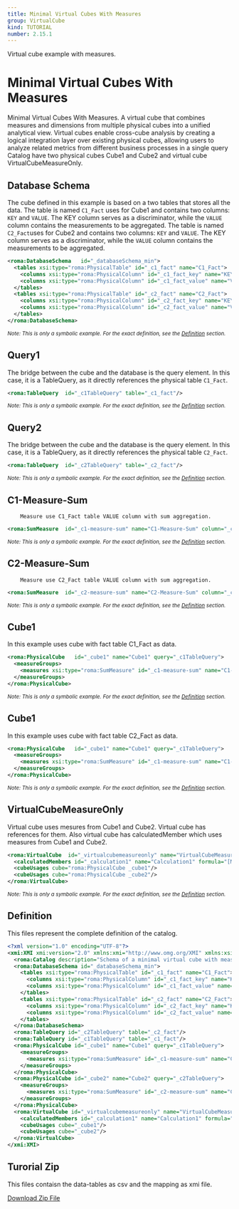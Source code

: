 ```yaml
---
title: Minimal Virtual Cubes With Measures
group: VirtualCube
kind: TUTORIAL
number: 2.15.1
---
```

Virtual cube example with measures.


# Minimal Virtual Cubes With Measures

Minimal Virtual Cubes With Measures.
A virtual cube that combines measures and dimensions from multiple physical cubes into a unified analytical view.
Virtual cubes enable cross-cube analysis by creating a logical integration layer over existing physical cubes,
allowing users to analyze related metrics from different business processes in a single query
Catalog have two physical cubes Cube1 and Cube2 and virtual cube VirtualCubeMeasureOnly.


## Database Schema

The cube defined in this example is based on a two tables that stores all the data.
The table is named `C1_Fact` uses for Cube1 and contains two columns: `KEY` and `VALUE`.
The KEY column serves as a discriminator, while the `VALUE` column contains the measurements to be aggregated.
The table is named `C2_Fact`uses for Cube2 and contains two columns: `KEY` and `VALUE`.
The KEY column serves as a discriminator, while the `VALUE` column contains the measurements to be aggregated.


```xml
<roma:DatabaseSchema   id="_databaseSchema_min">
  <tables xsi:type="roma:PhysicalTable" id="_c1_fact" name="C1_Fact">
    <columns xsi:type="roma:PhysicalColumn" id="_c1_fact_key" name="KEY"/>
    <columns xsi:type="roma:PhysicalColumn" id="_c1_fact_value" name="VALUE" type="Integer"/>
  </tables>
  <tables xsi:type="roma:PhysicalTable" id="_c2_fact" name="C2_Fact">
    <columns xsi:type="roma:PhysicalColumn" id="_c2_fact_key" name="KEY"/>
    <columns xsi:type="roma:PhysicalColumn" id="_c2_fact_value" name="VALUE" type="Integer"/>
  </tables>
</roma:DatabaseSchema>

```
*<small>Note: This is only a symbolic example. For the exact definition, see the [Definition](#definition) section.</small>*
## Query1

The bridge between the cube and the database is the query element. In this case, it is a TableQuery,
as it directly references the physical table `C1_Fact`.


```xml
<roma:TableQuery  id="_c1TableQuery" table="_c1_fact"/>

```
*<small>Note: This is only a symbolic example. For the exact definition, see the [Definition](#definition) section.</small>*
## Query2

The bridge between the cube and the database is the query element. In this case, it is a TableQuery,
as it directly references the physical table `C2_Fact`.


```xml
<roma:TableQuery  id="_c2TableQuery" table="_c2_fact"/>

```
*<small>Note: This is only a symbolic example. For the exact definition, see the [Definition](#definition) section.</small>*
## C1-Measure-Sum

        Measure use C1_Fact table VALUE column with sum aggregation.


```xml
<roma:SumMeasure  id="_c1-measure-sum" name="C1-Measure-Sum" column="_c1_fact_value"/>

```
*<small>Note: This is only a symbolic example. For the exact definition, see the [Definition](#definition) section.</small>*
## C2-Measure-Sum

        Measure use C2_Fact table VALUE column with sum aggregation.


```xml
<roma:SumMeasure  id="_c2-measure-sum" name="C2-Measure-Sum" column="_c2_fact_value"/>

```
*<small>Note: This is only a symbolic example. For the exact definition, see the [Definition](#definition) section.</small>*
## Cube1

In this example uses cube with fact table C1_Fact as data.


```xml
<roma:PhysicalCube   id="_cube1" name="Cube1" query="_c1TableQuery">
  <measureGroups>
    <measures xsi:type="roma:SumMeasure" id="_c1-measure-sum" name="C1-Measure-Sum" column="_c1_fact_value"/>
  </measureGroups>
</roma:PhysicalCube>

```
*<small>Note: This is only a symbolic example. For the exact definition, see the [Definition](#definition) section.</small>*
## Cube1

In this example uses cube with fact table C2_Fact as data.


```xml
<roma:PhysicalCube   id="_cube1" name="Cube1" query="_c1TableQuery">
  <measureGroups>
    <measures xsi:type="roma:SumMeasure" id="_c1-measure-sum" name="C1-Measure-Sum" column="_c1_fact_value"/>
  </measureGroups>
</roma:PhysicalCube>

```
*<small>Note: This is only a symbolic example. For the exact definition, see the [Definition](#definition) section.</small>*
## VirtualCubeMeasureOnly

Virtual cube uses mesures from Cube1 and Cube2. Virtual cube has references for them.
Also virtual cube has calculatedMember which uses measures from Cube1 and Cube2.


```xml
<roma:VirtualCube  id="_virtualcubemeasureonly" name="VirtualCubeMeasureOnly" referencedMeasures="roma:SumMeasure _c1-measure-sum roma:SumMeasure _c2-measure-sum">
  <calculatedMembers id="_calculation1" name="Calculation1" formula="[Measures].[C1-Measure-Sum] + [Measures].[C2-Measure-Sum]"/>
  <cubeUsages cube="roma:PhysicalCube _cube1"/>
  <cubeUsages cube="roma:PhysicalCube _cube2"/>
</roma:VirtualCube>

```
*<small>Note: This is only a symbolic example. For the exact definition, see the [Definition](#definition) section.</small>*

## Definition

This files represent the complete definition of the catalog.

```xml
<?xml version="1.0" encoding="UTF-8"?>
<xmi:XMI xmi:version="2.0" xmlns:xmi="http://www.omg.org/XMI" xmlns:xsi="http://www.w3.org/2001/XMLSchema-instance" xmlns:roma="https://www.daanse.org/spec/org.eclipse.daanse.rolap.mapping">
  <roma:Catalog description="Schema of a minimal virtual cube with measures" name="Minimal Virtual Cubes With Measures" cubes="_cube1 _cube2 _virtualcubemeasureonly" dbschemas="_databaseSchema_min"/>
  <roma:DatabaseSchema id="_databaseSchema_min">
    <tables xsi:type="roma:PhysicalTable" id="_c1_fact" name="C1_Fact">
      <columns xsi:type="roma:PhysicalColumn" id="_c1_fact_key" name="KEY"/>
      <columns xsi:type="roma:PhysicalColumn" id="_c1_fact_value" name="VALUE" type="Integer"/>
    </tables>
    <tables xsi:type="roma:PhysicalTable" id="_c2_fact" name="C2_Fact">
      <columns xsi:type="roma:PhysicalColumn" id="_c2_fact_key" name="KEY"/>
      <columns xsi:type="roma:PhysicalColumn" id="_c2_fact_value" name="VALUE" type="Integer"/>
    </tables>
  </roma:DatabaseSchema>
  <roma:TableQuery id="_c2TableQuery" table="_c2_fact"/>
  <roma:TableQuery id="_c1TableQuery" table="_c1_fact"/>
  <roma:PhysicalCube id="_cube1" name="Cube1" query="_c1TableQuery">
    <measureGroups>
      <measures xsi:type="roma:SumMeasure" id="_c1-measure-sum" name="C1-Measure-Sum" column="_c1_fact_value"/>
    </measureGroups>
  </roma:PhysicalCube>
  <roma:PhysicalCube id="_cube2" name="Cube2" query="_c2TableQuery">
    <measureGroups>
      <measures xsi:type="roma:SumMeasure" id="_c2-measure-sum" name="C2-Measure-Sum" column="_c2_fact_value"/>
    </measureGroups>
  </roma:PhysicalCube>
  <roma:VirtualCube id="_virtualcubemeasureonly" name="VirtualCubeMeasureOnly" referencedMeasures="_c1-measure-sum _c2-measure-sum">
    <calculatedMembers id="_calculation1" name="Calculation1" formula="[Measures].[C1-Measure-Sum] + [Measures].[C2-Measure-Sum]"/>
    <cubeUsages cube="_cube1"/>
    <cubeUsages cube="_cube2"/>
  </roma:VirtualCube>
</xmi:XMI>

```



## Turorial Zip
This files contaisn the data-tables as csv and the mapping as xmi file.

<a href="./zip/tutorial.virtualcube.min.zip" download>Download Zip File</a>
